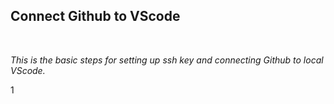 ## **Connect Github to VScode**
<br>

*This is the basic steps for setting up ssh key and connecting Github to local VScode.*
<br>

1